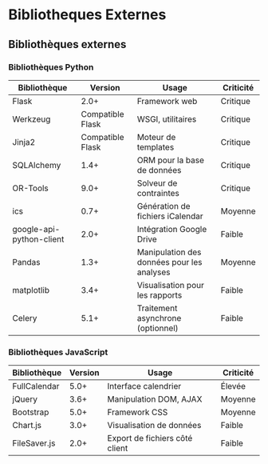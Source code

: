 # Bibliotheques Externes

## Bibliothèques externes

### Bibliothèques Python

| Bibliothèque | Version | Usage | Criticité |
|-------------|---------|-------|----------|
| Flask | 2.0+ | Framework web | Critique |
| Werkzeug | Compatible Flask | WSGI, utilitaires | Critique |
| Jinja2 | Compatible Flask | Moteur de templates | Critique |
| SQLAlchemy | 1.4+ | ORM pour la base de données | Critique |
| OR-Tools | 9.0+ | Solveur de contraintes | Critique |
| ics | 0.7+ | Génération de fichiers iCalendar | Moyenne |
| google-api-python-client | 2.0+ | Intégration Google Drive | Faible |
| Pandas | 1.3+ | Manipulation des données pour les analyses | Moyenne |
| matplotlib | 3.4+ | Visualisation pour les rapports | Faible |
| Celery | 5.1+ | Traitement asynchrone (optionnel) | Faible |

### Bibliothèques JavaScript

| Bibliothèque | Version | Usage | Criticité |
|-------------|---------|-------|----------|
| FullCalendar | 5.0+ | Interface calendrier | Élevée |
| jQuery | 3.6+ | Manipulation DOM, AJAX | Moyenne |
| Bootstrap | 5.0+ | Framework CSS | Moyenne |
| Chart.js | 3.0+ | Visualisation de données | Faible |
| FileSaver.js | 2.0+ | Export de fichiers côté client | Faible |

